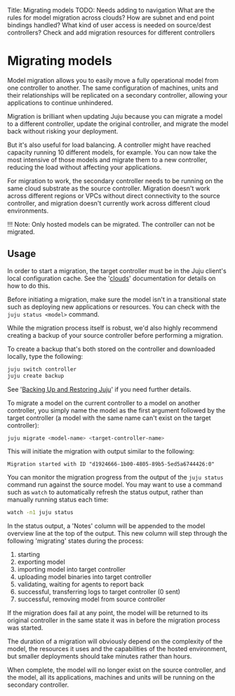 Title: Migrating models
TODO: Needs adding to navigation
      What are the rules for model migration across clouds?
      How are subnet and end point bindings handled?
      What kind of user access is needed on source/dest controllers?
      Check and add migration resources for different controllers


# Migrating models

Model migration allows you to easily move a fully operational model from one
controller to another. The same configuration of machines, units and their
relationships will be replicated on a secondary controller, allowing your
applications to continue unhindered. 

Migration is brilliant when updating Juju because you can migrate a model to a
different controller, update the original controller, and migrate the model
back without risking your deployment. 

But it's also useful for load balancing. A controller might have reached
capacity running 10 different models, for example. You can now take the most
intensive of those models and migrate them to a new controller, reducing the
load without affecting your applications. 

For migration to work, the secondary controller needs to be running on the same
cloud substrate as the source controller. Migration doesn't work across
different regions or VPCs without direct connectivity to the source controller,
and migration doesn't currently work across different cloud environments. 

!!! Note: Only hosted models can be migrated. The controller can not be
migrated.

## Usage

In order to start a migration, the target controller must be in the Juju
client's local configuration cache. See the '[clouds][clouds]' documentation 
for details on how to do this.

Before initiating a migration, make sure the model isn't in a transitional
state such as deploying new applications or resources. You can check with the
`juju status <model>` command. 

While the migration process itself is robust, we'd also highly recommend
creating a backup of your source controller before performing a migration. 

To create a backup that's both stored on the controller and downloaded
locally, type the following:

```bash
juju switch controller
juju create backup
```
See '[Backing Up and Restoring Juju][backup]' if you need further details.

To migrate a model on the current controller to a model on another controller,
you simply name the model as the first argument followed by the target
controller (a model with the same name can't exist on the target controller):

```bash
juju migrate <model-name> <target-controller-name>
```

This will initiate the migration with output similar to the following:

<!-- JUJUVERSION: 2.1-beta2-genericlinux-amd64  -->
<!-- JUJUCOMMAND: juju migrate newwiki lxd-back -->
```no-highlight
Migration started with ID "d1924666-1b00-4805-89b5-5ed5a6744426:0"
```

You can monitor the migration progress from the output of the `juju status`
command run against the source model. You may want to use a command such
as `watch` to automatically refresh the status output, rather than manually
running status each time:

```bash
watch -n1 juju status
```

In the status output, a 'Notes' column will be appended to the model overview
line at the top of the output. This new column will step through the following
'migrating' states during the process:

1. starting
2. exporting model
3. importing model into target controller
4. uploading model binaries into target controller
5. validating, waiting for agents to report back
6. successful, transferring logs to target controller (0 sent)
7. successful, removing model from source controller

If the migration does fail at any point, the model will be returned to its
original controller in the same state it was in before the migration process
was started.

The duration of a migration will obviously depend on the complexity of the model, the
resources it uses and the capabilities of the hosted environment, but smaller deployments
should take minutes rather than hours. 

When complete, the model will no longer exist on the source controller, and the
model, all its applications, machines and units will be running on the
secondary controller. 

[clouds]: ./clouds.html
[backup]: ./controllers-backup.html
